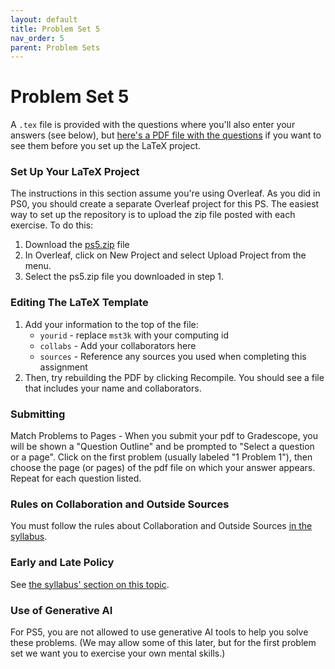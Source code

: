 ```yaml
---
layout: default 
title: Problem Set 5
nav_order: 5
parent: Problem Sets
---
```


# Problem Set 5

A `.tex` file is provided with the questions where you'll also enter your answers (see below), but [here's a PDF file with the questions](files/ps5.pdf) if you want to see them before you set up the LaTeX project.

### Set Up Your LaTeX Project

The instructions in this section assume you're using Overleaf.  As you did in PS0, you should create a separate Overleaf project for this PS. The easiest way to set up the repository is to upload the zip file posted with each exercise. To do this:

1. Download the [ps5.zip](files/ps5.zip) file 
2. In Overleaf, click on New Project and select Upload Project from the menu.
3. Select the ps5.zip file you downloaded in step 1.

### Editing The LaTeX Template

1. Add your information to the top of the file:
    - `yourid` - replace `mst3k` with your computing id
    - `collabs` - Add your collaborators here
    - `sources` - Reference any sources you used when completing this assignment
2. Then, try rebuilding the PDF by clicking Recompile. You should see a file that includes your name and collaborators.

### Submitting

Match Problems to Pages - When you submit your pdf to Gradescope, you will be shown a "Question Outline" and be prompted to "Select a question or a page". Click on the first problem (usually labeled "1 Problem 1"), then choose the page (or pages) of the pdf file on which your answer appears. Repeat for each question listed. 

### Rules on Collaboration and Outside Sources

You must follow the rules about Collaboration and Outside Sources [in the syllabus](https://uva-cs.github.io/cs3100-s24/syllabus.html#problem-sets-collaboration-and-outside-sources).

### Early and Late Policy

See [the syllabus' section on this topic](https://uva-cs.github.io/cs3100-s24/syllabus.html#early-and-late-assignments).

### Use of Generative AI

For PS5, you are not allowed to use generative AI tools to help you solve these problems. (We may allow some of this later, but for the first problem set we want you to exercise your own mental skills.)

